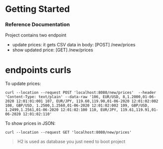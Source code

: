 # Getting Started

### Reference Documentation

Project contains two endpoint 
* update prices: it gets CSV data in body: [POST] /new/prices
* show updated price: [GET] /new/prices

# endpoints curls

To update prices: 

`
curl --location --request POST 'localhost:8080/new/prices' 
--header 'Content-Type: text/plain'
--data-raw '106, EUR/USD, 8,1.2000,01-06-2020 12:01:01:001
107, EUR/JPY, 119.60,119.90,01-06-2020 12:01:02:002
108, GBP/USD, 1.2500,1.2560,01-06-2020 12:01:02:002
109, GBP/USD, 1.2499,1.2561,01-06-2020 12:01:02:100
110, EUR/JPY, 119.61,119.91,01-06-2020 12:01:02:110'
`

To show prices in JSON:

`
curl --location --request GET 'localhost:8080/new/prices'
`

> H2 is used as database you just need to boot project
